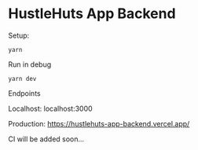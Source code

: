# HustleHuts App Backend

Setup:

```
yarn
```

Run in debug

```
yarn dev
```

Endpoints

Localhost: localhost:3000

Production: https://hustlehuts-app-backend.vercel.app/

CI will be added soon...
